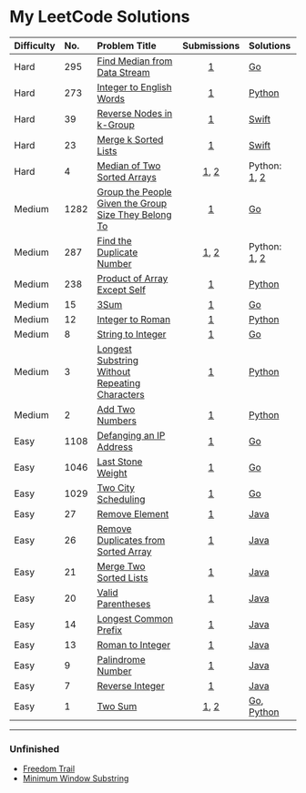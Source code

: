 # My LeetCode Solutions

| Difficulty | No. | Problem Title | Submissions | Solutions |
|:------------|:------------|:--------------|:-----------:|:----------|
| Hard | 295 | [Find Median from Data Stream][52] | [1][53] | [Go](/go/medianfinder/solution.go) |
| Hard | 273 | [Integer to English Words][35] | [1][36] | [Python](/python/IntegerToEnglishWords.py) |
| Hard | 39 | [Reverse Nodes in k-Group][39] | [1][40] | [Swift](/swift/39.swift) |
| Hard | 23 | [Merge k Sorted Lists][37] | [1][38] | [Swift](/swift/23.swfit) |
| Hard | 4 | [Median of Two Sorted Arrays][7] | [1][9], [2][8] | Python: [1](/python/median_of_sorted_arrays/merge_sort.py), [2](/python/median_of_sorted_arrays/binary_search.py) |
| Medium | 1282 | [Group the People Given the Group Size They Belong To][48] | [1][49] | [Go](/go/groupthepeople/solution.go) |
| Medium | 287 | [Find the Duplicate Number][10] | [1][11], [2][12] | Python: [1](/python/find_the_duplicate_number/ans1.py), [2](/python/find_the_duplicate_number/ans2.py) |
| Medium | 238 | [Product of Array Except Self][14] | [1][15] | [Python](/python/product_of_array_except_self.py) |
| Medium | 15 | [3Sum][42] | [1][43] | [Go](/src/15/three-sum.go) |
| Medium | 12 | [Integer to Roman][33] | [1][34] | [Python](/python/IntegerToRoman.py) |
| Medium | 8 | [String to Integer][44] | [1][45] | [Go](/go/myatoi/solution.go) |
| Medium | 3 | [Longest Substring Without Repeating Characters][5] | [1][6] | [Python](/python/longest_substring_without_repeat_char.py) |
| Medium | 2 | [Add Two Numbers][3] | [1][4] | [Python](/python/add_two_numbers.py) |
| Easy | 1108 | [Defanging an IP Address][50] | [1][51] | [Go](/go/defangipaddr/solution.go) |
| Easy | 1046 | [Last Stone Weight][54] | [1][55] | [Go](/go/laststoneweight/solution.go) |
| Easy | 1029 | [Two City Scheduling][46] | [1][47] | [Go](/go/twocityschedcost/solution.go) |
| Easy | 27 | [Remove Element][31] | [1][32] | [Java](/java/RemoveElement/MainClass.java) |
| Easy | 26 | [Remove Duplicates from Sorted Array][29] | [1][30] | [Java](/java/RemoveDuplicatesFromSortedArray/MainClass.java) |
| Easy | 21 | [Merge Two Sorted Lists][27] | [1][28] | [Java](/java/MergeTwoSortedLists/MainClass.java) |
| Easy | 20 | [Valid Parentheses][25] | [1][26] | [Java](/java/ValidParentheses/MainClass.java) |
| Easy | 14 | [Longest Common Prefix][23] | [1][24] | [Java](/java/LongestCommonPrefix/MainClass.java) |
| Easy | 13 | [Roman to Integer][21] | [1][22] | [Java](/java/RomanToInteger/MainClass.java) |
| Easy | 9 | [Palindrome Number][19] | [1][20] | [Java](/java/PalindromeNumber/Main.java) |
| Easy | 7 | [Reverse Integer][17] | [1][18] | [Java](/java/ReverseInteger/MainClass.java) |
| Easy | 1 | [Two Sum][1] | [1][41], [2][2] | [Go](/go/twosum/solution.go), [Python](/python/two_sum.py) |

---

### Unfinished

- [Freedom Trail](/python/FreedomTrail.py)
- [Minimum Window Substring](/python/min_window.py)

[55]: https://leetcode.com/submissions/detail/1542648002/
[54]: https://leetcode.com/problems/last-stone-weight/
[53]: https://leetcode.com/submissions/detail/321633819/
[52]: https://leetcode.com/problems/find-median-from-data-stream/
[51]: https://leetcode.com/submissions/detail/316714013/
[50]: https://leetcode.com/problems/defanging-an-ip-address/
[49]: https://leetcode.com/submissions/detail/316725991/
[48]: https://leetcode.com/problems/group-the-people-given-the-group-size-they-belong-to/
[47]: https://leetcode.com/submissions/detail/225252431/
[46]: https://leetcode.com/problems/two-city-scheduling/
[45]: https://leetcode.com/submissions/detail/224429086/
[44]: https://leetcode.com/problems/string-to-integer-atoi/
[43]: https://leetcode.com/submissions/detail/223938796/
[42]: https://leetcode.com/problems/3sum/
[41]: https://leetcode.com/submissions/detail/223736595/
[40]: https://leetcode.com/submissions/detail/213753940/
[39]: https://leetcode.com/problems/reverse-nodes-in-k-group/
[38]: https://leetcode.com/submissions/detail/213502273/
[37]: https://leetcode.com/problems/merge-k-sorted-lists/
[36]: https://leetcode.com/submissions/detail/211565586/
[35]: https://leetcode.com/problems/integer-to-english-words/submissions/
[34]: https://leetcode.com/submissions/detail/211313590/
[33]: https://leetcode.com/problems/integer-to-roman/
[32]: https://leetcode.com/submissions/detail/202953855/
[31]: https://leetcode.com/problems/remove-element/
[30]: https://leetcode.com/submissions/detail/202948258/
[29]: https://leetcode.com/problems/remove-duplicates-from-sorted-array/
[28]: https://leetcode.com/submissions/detail/202687558/
[27]: https://leetcode.com/problems/merge-two-sorted-lists/
[26]: https://leetcode.com/submissions/detail/202683113/
[25]: https://leetcode.com/problems/valid-parentheses/
[24]: https://leetcode.com/submissions/detail/202463412/
[23]: https://leetcode.com/problems/longest-common-prefix/
[22]: https://leetcode.com/submissions/detail/202451714/
[21]: https://leetcode.com/problems/roman-to-integer/
[20]: https://leetcode.com/submissions/detail/202447314/
[19]: https://leetcode.com/problems/palindrome-number/
[18]: https://leetcode.com/submissions/detail/197759195/
[17]: https://leetcode.com/problems/reverse-integer/
[16]: https://leetcode.com/problems/product-of-array-except-self/discuss/65622/Simple-Java-solution-in-O(n)-without-extra-space
[15]: https://leetcode.com/submissions/detail/193520424/
[14]: https://leetcode.com/problems/product-of-array-except-self/
[13]: https://leetcode.com/problems/find-the-duplicate-number/discuss/197503/Clean-C%2B%2B-Solution-beats-100
[12]: https://leetcode.com/submissions/detail/193514718/
[11]: https://leetcode.com/submissions/detail/193513021/
[10]: https://leetcode.com/problems/find-the-duplicate-number/
[9]: https://leetcode.com/submissions/detail/113985732/
[8]: https://leetcode.com/submissions/detail/113835945/
[7]: https://leetcode.com/problems/median-of-two-sorted-arrays/
[6]: https://leetcode.com/submissions/detail/113460310/
[5]: https://leetcode.com/problems/longest-substring-without-repeating-characters/
[4]: https://leetcode.com/submissions/detail/113324226/
[3]: https://leetcode.com/problems/add-two-numbers/
[2]: https://leetcode.com/submissions/detail/113175364/
[1]: https://leetcode.com/problems/two-sum/

